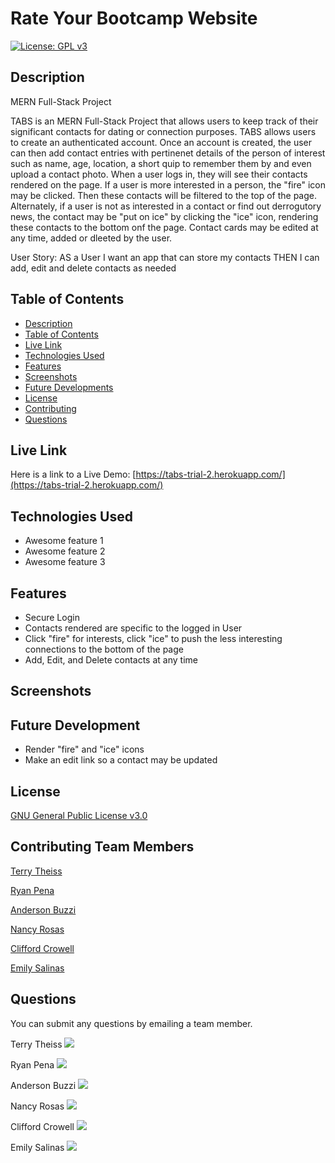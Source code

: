 # Rate Your Bootcamp Website

[![License: GPL v3](https://img.shields.io/badge/License-GPLv3-blue.svg)](https://www.gnu.org/licenses/gpl-3.0)

## Description

MERN Full-Stack Project

TABS is an MERN Full-Stack Project that allows users to keep track of their significant contacts for dating or connection purposes. TABS allows users to create an authenticated account. Once an account is created, the user can then add contact entries with pertinenet details of the person of interest such as name, age, location, a short quip to remember them by and even upload a contact photo. When a user logs in, they will see their contacts rendered on the page. If a user is more interested in a person, the "fire" icon may be clicked. Then these contacts will be filtered to the top of the page. Alternately, if a user is not as interested in a contact or find out derrogutory news, the contact may be "put on ice" by clicking the "ice" icon, rendering these contacts to the bottom onf the page. Contact cards may be edited at any time, added or dleeted by the user.

User Story:
AS a User
I want an app that can store my contacts
THEN I can add, edit and delete contacts as needed

## Table of Contents

- [Description](#description)
- [Table of Contents](#table-of-contents)
- [Live Link](#live-link)
- [Technologies Used](#technologies)
- [Features](#features)
- [Screenshots](#screenshots)
- [Future Developments](#futuredev)
- [License](#license)
- [Contributing](#contributing)
- [Questions](#questions)

## Live Link

Here is a link to a Live Demo: [https://tabs-trial-2.herokuapp.com/](https://tabs-trial-2.herokuapp.com/)

## Technologies Used

- Awesome feature 1
- Awesome feature 2
- Awesome feature 3

## Features

- Secure Login
- Contacts rendered are specific to the logged in User
- Click "fire" for interests, click "ice" to push the less interesting connections to the bottom of the page
- Add, Edit, and Delete contacts at any time

## Screenshots

## Future Development

- Render "fire" and "ice" icons
- Make an edit link so a contact may be updated

## License

[GNU General Public License v3.0](https://www.gnu.org/licenses/gpl-3.0)

## Contributing Team Members

[Terry Theiss](https://github.com/ttheis1611)

[Ryan Pena](https://github.com/ryanspena)

[Anderson Buzzi](https://github.com/andybuzzi)

[Nancy Rosas](https://github.com/nancyrosas0)

[Clifford Crowell](https://github.com/cliffybar)

[Emily Salinas](https://github.com/Emilyrh1058)

## Questions

You can submit any questions by emailing a team member.

Terry Theiss <a href="mailto:tltheis@prodigy.net?"><img src="https://img.shields.io/badge/gmail-%23DD0031.svg?&style=for-the-badge&logo=gmail&logoColor=white"/></a>

Ryan Pena <a href="mailto:ryanspena@gmail.com?"><img src="https://img.shields.io/badge/gmail-%23DD0031.svg?&style=for-the-badge&logo=gmail&logoColor=white"/></a>

Anderson Buzzi <a href="mailto:andibuzzi@gmail.com?"><img src="https://img.shields.io/badge/gmail-%23DD0031.svg?&style=for-the-badge&logo=gmail&logoColor=white"/></a>

Nancy Rosas <a href="mailto:nancyrosas0@gmail.com?"><img src="https://img.shields.io/badge/gmail-%23DD0031.svg?&style=for-the-badge&logo=gmail&logoColor=white"/></a>

Clifford Crowell <a href="mailto:crowellclifford@utexas.edu?"><img src="https://img.shields.io/badge/gmail-%23DD0031.svg?&style=for-the-badge&logo=gmail&logoColor=white"/></a>

Emily Salinas <a href="mailto:emilyrh1058@gmail.com?"><img src="https://img.shields.io/badge/gmail-%23DD0031.svg?&style=for-the-badge&logo=gmail&logoColor=white"/></a>
